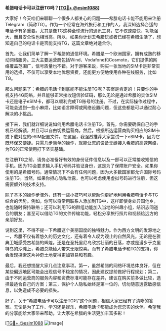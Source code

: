 **希腊电话卡可以注册TG吗？[[TG💪+ @esim1088](https://t.me/s/esim1088)]**

大家好！今天咱们来聊聊一个很多人都关心的问题——希腊电话卡能不能用来注册Telegram（简称TG）。作为一个经常在海外旅行和工作的人，我深知选择合适的电话卡有多重要。尤其是像TG这种全球流行的通讯工具，它不仅速度快、功能强大，而且安全性也相当高。所以，如果你计划去希腊玩或者已经在希腊生活了，想知道自己的电话卡是否能支持TG，这篇文章绝对适合你。

首先，让我们简单了解一下希腊的通信环境。希腊是一个欧洲国家，拥有成熟的移动网络服务。三大主要运营商包括Wind、Vodafone和Cosmote，它们提供的网络覆盖范围广，信号质量也不错。对于游客来说，购买一张当地的SIM卡是非常实用的选择，不仅可以享受本地优惠资费，还能更方便地使用各种在线服务，比如TG。

那么问题来了：希腊的电话卡到底能不能注册TG呢？答案是肯定的！只要你的手机支持4G网络，并且能够正常接收短信验证码，那么无论是通过希腊的实体SIM卡还是电子eSIM卡，都可以顺利完成TG账号的注册。不过，在实际操作过程中，可能会遇到一些小麻烦，比如语言障碍或网络设置问题，但这些都是可以通过耐心解决的小挑战。

接下来，我们就详细说说如何用希腊电话卡注册TG。首先，你需要确保自己的手机已经解锁，并且可以自由切换运营商。然后，根据所选运营商购买相应的SIM卡或下载对应的eSIM配置文件。在这里，我强烈推荐大家尝试一下eSIM卡，因为它既环保又便捷。只需几步简单的操作，就能让您的设备无缝接入希腊的高速网络，为TG的正常使用打下坚实基础。

在注册TG之前，请务必准备好有效的身份证件信息以及一部可以正常接收短信的手机。因为TG会要求输入手机号码并验证身份，这是为了保障账户安全。如果你使用的是希腊号码，通常情况下不会有任何问题，因为大多数国家都允许国际号码注册TG。当然，如果你担心隐私泄露，也可以考虑使用虚拟号码进行注册，但这需要额外的技术支持。

除了基本的操作步骤外，还有一些小技巧可以帮助你更好地利用希腊电话卡与TG结合的优势。例如，你可以将常用联系人添加到TG中，这样即使身处异国他乡，也能随时保持联络；还可以利用TG的群组功能加入当地的兴趣小组，结识志同道合的朋友；甚至可以借助TG的文件传输功能，轻松分享旅行照片和视频给远方的亲朋好友。

说到这里，不得不提一下希腊这个美丽国度的独特魅力。作为西方文明的发源地之一，希腊不仅有着悠久的历史文化，还有着令人叹为观止的自然风光。无论是在雅典卫城感受古希腊的辉煌，还是在圣托里尼岛欣赏壮丽的日落，亦或是漫步于克里特岛的沙滩上，希腊总能给人带来无限惊喜。而有了希腊电话卡和TG的支持，你会发现探索这片神奇土地变得更加容易和有趣。

最后，我还想提醒大家几点注意事项。第一，虽然希腊的网络环境总体良好，但在某些偏远地区可能会出现信号不稳定的情况，因此建议提前做好行程规划；第二，由于不同运营商的服务内容和资费标准可能存在差异，建议在购买前多做比较，选择最适合自己的方案；第三，保护个人隐私始终是第一位的，切勿随意透露敏感信息，以免造成不必要的损失。

好了，关于“希腊电话卡可以注册TG吗”这个问题，相信大家已经有了清晰的答案。无论是为了工作、学习还是娱乐，希腊电话卡都能成为您忠实的伙伴。希望我的分享能给大家带来帮助，让大家在希腊的生活更加丰富多彩！

[[TG💪+ @esim1088](https://t.me/s/esim1088) ![Image](https://i.postimg.cc/4NQfJmqS/Snipaste-2025-05-13-00-14-12.png)]
